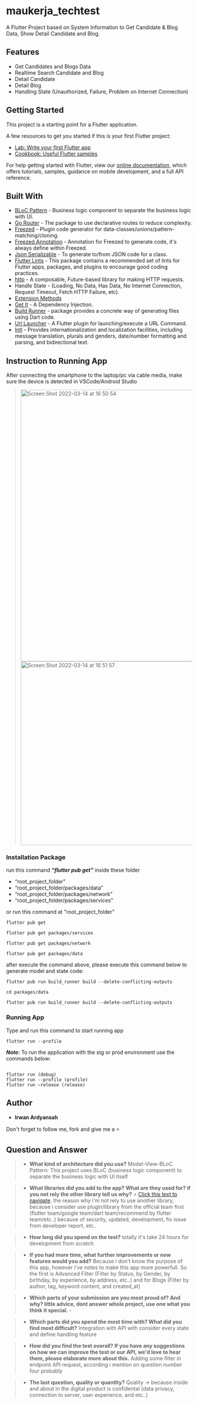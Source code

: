# maukerja_techtest

A Flutter Project based on System Information to Get Candidate & Blog Data, Show Detail Candidate and Blog.

## Features

- Get Candidates and Blogs Data
- Realtime Search Candidate and Blog
- Detail Candidate
- Detail Blog
- Handling State (Unauthorized, Failure, Problem on Internet Connection)

## Getting Started

This project is a starting point for a Flutter application.

A few resources to get you started if this is your first Flutter project:

- [Lab: Write your first Flutter app](https://flutter.dev/docs/get-started/codelab)
- [Cookbook: Useful Flutter samples](https://flutter.dev/docs/cookbook)

For help getting started with Flutter, view our
[online documentation](https://flutter.dev/docs), which offers tutorials,
samples, guidance on mobile development, and a full API reference.

## Built With

- [BLoC Pattern](https://bloclibrary.dev/) - Business logic component to separate the business logic with UI.
- [Go Router](https://pub.dev/packages/go_router) - The package to use declarative routes to reduce complexity.
- [Freezed](https://pub.dev/packages/freezed) - Plugin code generator for data-classes/unions/pattern-matching/cloning.
- [Freezed Annotation](https://pub.dev/packages/freezed_annotation) - Annotation for Freezed to generate code, it's always define within Freezed.
- [Json Serializable](https://pub.dev/packages/json_serializable) - To generate to/from JSON code for a class.
- [Flutter Lints](https://pub.dev/packages/flutter_lints) - This package contains a recommended set of lints for Flutter apps, packages, and plugins to encourage good coding practices.
- [http](https://pub.dev/packages/http) - A composable, Future-based library for making HTTP requests.
- Handle State - (Loading, No Data, Has Data, No Internet Connection, Request Timeout, Fetch HTTP Failure, etc).
- [Extension Methods](https://dart.dev/guides/language/extension-methods)
- [Get It](https://pub.dev/packages/get_it) - A Dependency Injection.
- [Build Runner](https://pub.dev/packages/build_runner) - package provides a concrete way of generating files using Dart code.
- [Url Launcher](https://pub.dev/packages/url_launcher) - A Flutter plugin for launching/execute a URL Command.
- [Intl](https://pub.dev/packages/intl) - Provides internationalization and localization facilities, including message translation, plurals and genders, date/number formatting and parsing, and bidirectional text.

## Instruction to Running App

After connecting the smartphone to the laptop/pc via cable media, make sure the device is detected in VSCode/Android Studio

> <p float="left">
> <img width="735" alt="Screen Shot 2022-03-14 at 16 50 54" src="https://user-images.githubusercontent.com/45123680/158175801-f1381711-4460-4115-8a93-f403c1291dfb.png">
> <img width="497" alt="Screen Shot 2022-03-14 at 16 51 57" src="https://user-images.githubusercontent.com/45123680/158175809-b50f978e-57e4-465b-a3eb-1671ec026d65.png">
> </p>

### Installation Package

run this command **_“flutter pub get”_** inside these folder

- “root_project_folder”
- “root_project_folder/packages/data”
- “root_project_folder/packages/network”
- “root_project_folder/packages/services”

or run this command at "root_project_folder"

```
flutter pub get

flutter pub get packages/services

flutter pub get packages/network

flutter pub get packages/data
```

after execute the command above, please execute this command below to generate model and state code: 

```
flutter pub run build_runner build --delete-conflicting-outputs 

cd packages/data

flutter pub run build_runner build --delete-conflicting-outputs
```

### Running App

Type and run this command to start running app

```
flutter run --profile
```

**_Note:_**
To run the application with the stg or prod environment use the commands below:

```

flutter run (debug)
flutter run --profile (profile)
flutter run —release (release)
```

## Author

- **Irwan Ardyansah**

Don't forget to follow me, fork and give me a ⭐

## Question and Answer

> - **What kind of architecture did you use?**
>   Model-View-BLoC Pattern: This project uses BLoC (business logic component) to separate the business logic with UI itself

> - **What libraries did you add to the app? What are they used for? if you not rely the other library tell us why?** > [Click this text to navigate](#built-with). the reason why i'm not rely to use another library, because i consider use plugin/library from the official team first (flutter team/google team/dart team/recommend by flutter team/etc..) because of security, updated, development, fix issue from developer report, etc.. 

> - **How long did you spend on the test?**
>   totally it's take 24 hours for development from scratch

> - **If you had more time, what further improvements or new features would you add?**
>   Because i don't know the purpose of this app, however i've notes to make this app more powerfull. So the first is Advanced Filter (Filter by Status, by Gender, by birthday, by experience, by address, etc..) and for Blogs (Filter by author, tag, keyword content, and created_at)

> - **Which parts of your submission are you most proud of? And why? little advice, dont answer whole project, use one what you think it special.**
>  \-

> - **Which parts did you spend the most time with? What did you find most difficult?**
>   Integration with API with consider every state and define handling feature

> - **How did you find the test overall? If you have any suggestions on how we can improve the test or our API, we'd love to hear them, please elaborate more about this.**
>   Adding some filter in endpoint API request, according i mention on question number four probably

> - **The last question, quality or quantity?**
>   Quality -> because inside and about in the digital product is confidental (data privacy, connection to server, user experience, and etc..)
